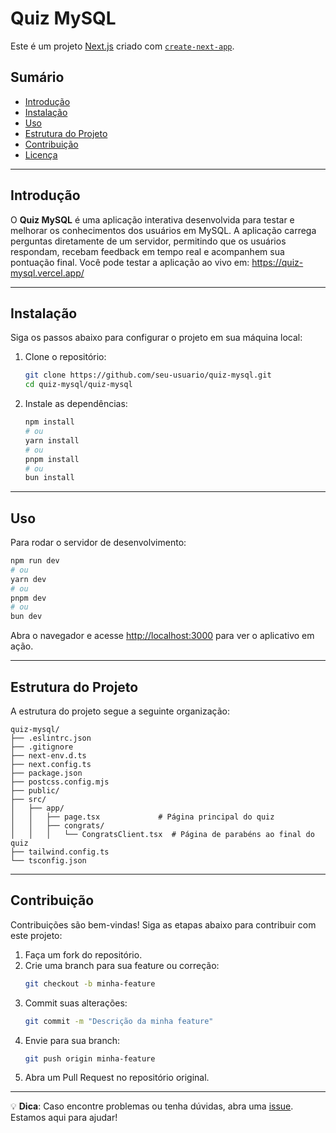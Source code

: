 # Quiz MySQL

Este é um projeto [Next.js](https://nextjs.org) criado com [`create-next-app`](https://nextjs.org/docs/app/api-reference/cli/create-next-app).

## Sumário

- [Introdução](#introdução)
- [Instalação](#instalação)
- [Uso](#uso)
- [Estrutura do Projeto](#estrutura-do-projeto)
- [Contribuição](#contribuição)
- [Licença](#licença)

---

## Introdução

O **Quiz MySQL** é uma aplicação interativa desenvolvida para testar e melhorar os conhecimentos dos usuários em MySQL. A aplicação carrega perguntas diretamente de um servidor, permitindo que os usuários respondam, recebam feedback em tempo real e acompanhem sua pontuação final.
Você pode testar a aplicação ao vivo em: https://quiz-mysql.vercel.app/

---

## Instalação

Siga os passos abaixo para configurar o projeto em sua máquina local:

1. Clone o repositório:

   ```bash
   git clone https://github.com/seu-usuario/quiz-mysql.git
   cd quiz-mysql/quiz-mysql
   ```

2. Instale as dependências:

   ```bash
   npm install
   # ou
   yarn install
   # ou
   pnpm install
   # ou
   bun install
   ```

---

## Uso

Para rodar o servidor de desenvolvimento:

```bash
npm run dev
# ou
yarn dev
# ou
pnpm dev
# ou
bun dev
```

Abra o navegador e acesse [http://localhost:3000](http://localhost:3000) para ver o aplicativo em ação.

---

## Estrutura do Projeto

A estrutura do projeto segue a seguinte organização:

```
quiz-mysql/
├── .eslintrc.json
├── .gitignore
├── next-env.d.ts
├── next.config.ts
├── package.json
├── postcss.config.mjs
├── public/
├── src/
│   ├── app/
│   │   ├── page.tsx             # Página principal do quiz
│   │   ├── congrats/
│   │   │   └── CongratsClient.tsx  # Página de parabéns ao final do quiz
├── tailwind.config.ts
└── tsconfig.json
```

---

## Contribuição

Contribuições são bem-vindas! Siga as etapas abaixo para contribuir com este projeto:

1. Faça um fork do repositório.
2. Crie uma branch para sua feature ou correção:  
   ```bash
   git checkout -b minha-feature
   ```
3. Commit suas alterações:  
   ```bash
   git commit -m "Descrição da minha feature"
   ```
4. Envie para sua branch:  
   ```bash
   git push origin minha-feature
   ```
5. Abra um Pull Request no repositório original.


---

💡 **Dica**: Caso encontre problemas ou tenha dúvidas, abra uma [issue](https://github.com/seu-usuario/quiz-mysql/issues). Estamos aqui para ajudar!
